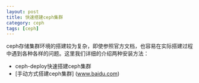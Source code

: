 ```yaml
--- 
layout: post
title: 快速搭建ceph集群
category: ceph
tags: [ceph]
---
```


ceph存储集群环境的搭建较为复杂，即使参照官方文档，也容易在实际搭建过程中遇到各种各样的问题。这里我们详细的介绍两种安装方法：
* ceph-deploy快速搭建ceph集群
* [手动方式搭建ceph集群] (www.baidu.com) 